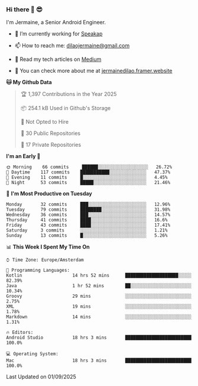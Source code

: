 ### Hi there 👋 😎
I'm Jermaine, a Senior Android Engineer.

- 🔭 I’m currently working for [Speakap](https://www.speakap.com/)

- 📫 How to reach me: dilaojermaine@gmail.com

- 📖 Read my tech articles on [Medium](https://jermainedilao.medium.com/)

- 👀 You can check more about me at [jermainedilao.framer.website](https://jermainedilao.framer.website)

<!--
**jermainedilao/jermainedilao** is a ✨ _special_ ✨ repository because its `README.md` (this file) appears on your GitHub profile.

Here are some ideas to get you started:

- 🔭 I’m currently working on ...
- 🌱 I’m currently learning ...
- 👯 I’m looking to collaborate on ...
- 🤔 I’m looking for help with ...
- 💬 Ask me about ...
- 📫 How to reach me: ...
- 😄 Pronouns: ...
- ⚡ Fun fact: ...
-->

<!--START_SECTION:waka-->
**🐱 My Github Data** 

> 🏆 1,397 Contributions in the Year 2025
 > 
> 📦 254.1 kB Used in Github's Storage 
 > 
> 🚫 Not Opted to Hire
 > 
> 📜 30 Public Repositories 
 > 
> 🔑 17 Private Repositories  
 > 
**I'm an Early 🐤** 

```text
🌞 Morning    66 commits     ██████░░░░░░░░░░░░░░░░░░░   26.72% 
🌆 Daytime    117 commits    ███████████░░░░░░░░░░░░░░   47.37% 
🌃 Evening    11 commits     █░░░░░░░░░░░░░░░░░░░░░░░░   4.45% 
🌙 Night      53 commits     █████░░░░░░░░░░░░░░░░░░░░   21.46%

```
📅 **I'm Most Productive on Tuesday** 

```text
Monday       32 commits     ███░░░░░░░░░░░░░░░░░░░░░░   12.96% 
Tuesday      79 commits     ████████░░░░░░░░░░░░░░░░░   31.98% 
Wednesday    36 commits     ███░░░░░░░░░░░░░░░░░░░░░░   14.57% 
Thursday     41 commits     ████░░░░░░░░░░░░░░░░░░░░░   16.6% 
Friday       43 commits     ████░░░░░░░░░░░░░░░░░░░░░   17.41% 
Saturday     3 commits      ░░░░░░░░░░░░░░░░░░░░░░░░░   1.21% 
Sunday       13 commits     █░░░░░░░░░░░░░░░░░░░░░░░░   5.26%

```


📊 **This Week I Spent My Time On** 

```text
⌚︎ Time Zone: Europe/Amsterdam

💬 Programming Languages: 
Kotlin                   14 hrs 52 mins      ████████████████████░░░░░   82.39% 
Java                     1 hr 52 mins        ██░░░░░░░░░░░░░░░░░░░░░░░   10.34% 
Groovy                   29 mins             ░░░░░░░░░░░░░░░░░░░░░░░░░   2.75% 
XML                      19 mins             ░░░░░░░░░░░░░░░░░░░░░░░░░   1.78% 
Markdown                 14 mins             ░░░░░░░░░░░░░░░░░░░░░░░░░   1.31%

🔥 Editors: 
Android Studio           18 hrs 3 mins       █████████████████████████   100.0%

💻 Operating System: 
Mac                      18 hrs 3 mins       █████████████████████████   100.0%

```


 Last Updated on 01/09/2025
<!--END_SECTION:waka-->
